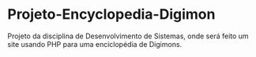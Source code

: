# Projeto-Encyclopedia-Digimon
Projeto da disciplina de Desenvolvimento de Sistemas, onde será feito um site usando PHP para uma enciclopédia de Digimons.
